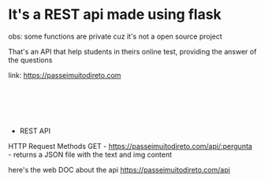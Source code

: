 # It's a REST api made using flask

<p1>obs: some functions are private cuz it's not a open source project<p1>
  
 That's an API that help students in theirs online test, providing the answer of the questions
  
 link:  https://passeimuitodireto.com
  
  
  
  <br>
  <br>
  <br>
  <br>
  
  
 - REST API
  
  HTTP Request Methods
  GET - https://passeimuitodireto.com/api/:pergunta - returns a JSON file with the text and img content

  here's the web DOC about the api https://passeimuitodireto.com/api
